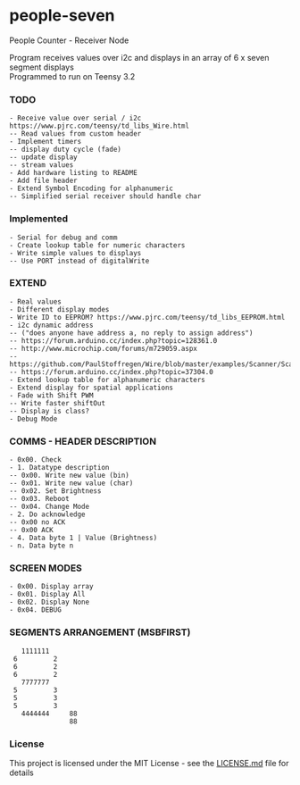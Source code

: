 # people-seven

  People Counter - Receiver Node

  Program receives values over i2c and displays in an array of
  6 x seven segment displays <br />
  Programmed to run on Teensy 3.2 <br />


  ### TODO

  ```
  - Receive value over serial / i2c https://www.pjrc.com/teensy/td_libs_Wire.html
  -- Read values from custom header
  - Implement timers
  -- display duty cycle (fade)
  -- update display
  -- stream values
  - Add hardware listing to README
  - Add file header
  - Extend Symbol Encoding for alphanumeric
  -- Simplified serial receiver should handle char
  ```

  ### Implemented

  ```
  - Serial for debug and comm
  - Create lookup table for numeric characters
  - Write simple values to displays
  -- Use PORT instead of digitalWrite
  ```

  ### EXTEND

  ```
  - Real values
  - Different display modes
  - Write ID to EEPROM? https://www.pjrc.com/teensy/td_libs_EEPROM.html
  - i2c dynamic address
  -- ("does anyone have address a, no reply to assign address")
  -- https://forum.arduino.cc/index.php?topic=128361.0
  -- http://www.microchip.com/forums/m729059.aspx
  -- https://github.com/PaulStoffregen/Wire/blob/master/examples/Scanner/Scanner.ino
  -- https://forum.arduino.cc/index.php?topic=37304.0
  - Extend lookup table for alphanumeric characters
  - Extend display for spatial applications
  - Fade with Shift PWM
  -- Write faster shiftOut
  -- Display is class?
  - Debug Mode
   ```


  ### COMMS - HEADER DESCRIPTION

  ```
  - 0x00. Check
  - 1. Datatype description
  -- 0x00. Write new value (bin)
  -- 0x01. Write new value (char)
  -- 0x02. Set Brightness
  -- 0x03. Reboot
  -- 0x04. Change Mode
  - 2. Do acknowledge
  -- 0x00 no ACK
  -- 0x00 ACK
  - 4. Data byte 1 | Value (Brightness)
  - n. Data byte n
  ```

  ### SCREEN MODES

  ```
  - 0x00. Display array
  - 0x01. Display All
  - 0x02. Display None
  - 0x04. DEBUG
  ```

  ### SEGMENTS ARRANGEMENT (MSBFIRST)

 ```
    1111111
  6         2
  6         2
  6         2
    7777777
  5         3
  5         3
  5         3
    4444444     88
                88
 ```

 ### License

 This project is licensed under the MIT License - see the [LICENSE.md](LICENSE.md) file for details
